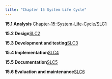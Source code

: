 ```yaml
---
title: "Chapter 15 System Life Cycle"
---
```

**15.1 Analysis** [Chapter-15-System-Life-Cycle/SLC1](Chapter-15-System-Life-Cycle/SLC1.md)


**15.2 Design**[SLC2](Chapter-15-System-Life-Cycle/SLC2.md)


**15.3 Development and testing**[SLC3](Chapter-15-System-Life-Cycle/SLC3.md)


**15.4 Implementation**[SLC4](Chapter-15-System-Life-Cycle/SLC4.md)


**15.5 Documentation**[SLC5](Chapter-15-System-Life-Cycle/SLC5.md)


**15.6 Evaluation and maintenance**[SLC6](Chapter-15-System-Life-Cycle/SLC6.md)
